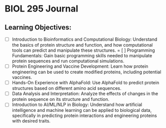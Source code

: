 # BIOL 295 Journal
## Learning Objectives:
- [ ] Introduction to Bioinformatics and Computational Biology: Understand the basics of protein structure and function, and how computational tools can predict and manipulate these structures.
= [ ] Programming Fundamentals: Gain basic programming skills needed to manipulate protein sequences and run computational simulations.
- [ ] Protein Engineering and Vaccine Development: Learn how protein engineering can be used to create modified proteins, including potential vaccines.
- [ ] Hands-On Experience with AlphaFold: Use AlphaFold to predict protein structures based on different amino acid sequences.
- [ ] Data Analysis and Interpretation: Analyze the effects of changes in the protein sequence on its structure and function.
- [ ] Introduction to AI/ML/NLP in Biology: Understand how artificial intelligence and machine learning can be applied to biological data, specifically in predicting protein interactions and engineering proteins with desired traits.
